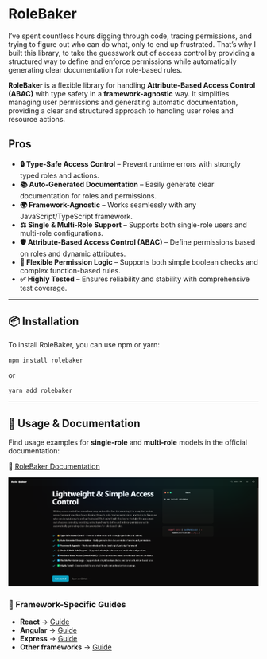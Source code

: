 # RoleBaker

I’ve spent countless hours digging through code, tracing permissions, and trying to figure out who can do what, only to end up frustrated. That’s why I built this library, to take the guesswork out of access control by providing a structured way to define and enforce permissions while automatically generating clear documentation for role-based rules.

**RoleBaker** is a flexible library for handling **Attribute-Based Access Control (ABAC)** with type safety in a **framework-agnostic** way. It simplifies managing user permissions and generating automatic documentation, providing a clear and structured approach to handling user roles and resource actions.

## Pros

- **🔒 Type-Safe Access Control** – Prevent runtime errors with strongly typed roles and actions.
- **📚 Auto-Generated Documentation** – Easily generate clear documentation for roles and permissions.
- **🌍 Framework-Agnostic** – Works seamlessly with any JavaScript/TypeScript framework.
- **⚖️ Single & Multi-Role Support** – Supports both single-role users and multi-role configurations.
- **🛡️ Attribute-Based Access Control (ABAC)** – Define permissions based on roles and dynamic attributes.
- **🔄 Flexible Permission Logic** – Supports both simple boolean checks and complex function-based rules.
- **✅ Highly Tested** – Ensures reliability and stability with comprehensive test coverage.

---

## 📦 Installation

To install RoleBaker, you can use npm or yarn:

```bash
npm install rolebaker
```

or

```bash
yarn add rolebaker
```

---

## **📝 Usage & Documentation**

Find usage examples for **single-role** and **multi-role** models in the official documentation:

🔗 [RoleBaker Documentation](https://role-baker.vercel.app/)


![Doc Image](./images/doc-image.png)

### **📖 Framework-Specific Guides**

- **React** → [Guide](https://role-baker.vercel.app/frameworks/react)
- **Angular** → [Guide](https://role-baker.vercel.app/frameworks/angular)
- **Express** → [Guide](https://role-baker.vercel.app/frameworks/express)
- **Other frameworks** → [Guide](https://role-baker.vercel.app/frameworks/other)
